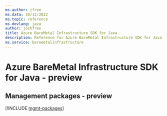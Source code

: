 ```yaml
---
ms.author: jfree
ms.data: 10/11/2022
ms.topic: reference
ms.devlang: java
author: joshfree
title: Azure BareMetal Infrastructure SDK for Java
description: Reference for Azure BareMetal Infrastructure SDK for Java
ms.service: baremetalinfrastructure
---
```

# Azure BareMetal Infrastructure SDK for Java - preview

## Management packages - preview
[!INCLUDE [mgmt-packages](baremetal-infrastructure-mgmt-index.md)]